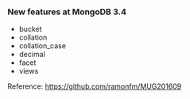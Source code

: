### New features at MongoDB 3.4

* bucket
* collation
* collation_case
* decimal
* facet
* views

Reference: https://github.com/ramonfm/MUG201609